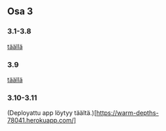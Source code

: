 ## Osa 3

### 3.1-3.8

[täällä](/tree/3.1-3.9/)

### 3.9

[täällä](/tree/3.9/)

### 3.10-3.11

(Deployattu app löytyy täältä.)[https://warm-depths-78041.herokuapp.com/]